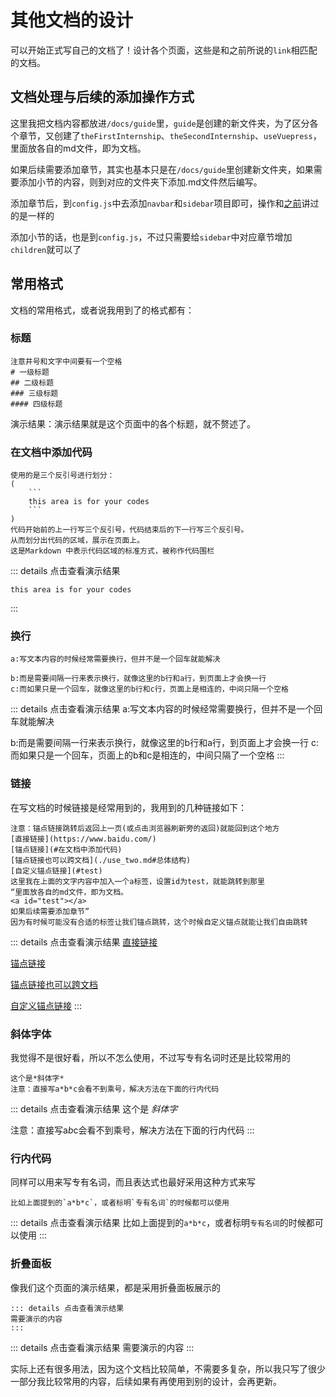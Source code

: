 # 其他文档的设计
可以开始正式写自己的文档了！设计各个页面，这些是和之前所说的`link`相匹配的文档。
## 文档处理与后续的添加操作方式
这里我把文档内容都放进`/docs/guide`里，`guide`是创建的新文件夹，为了区分各个章节，又创建了`theFirstInternship`、`theSecondInternship`、`useVuepress`，里面放各自的md文件，即为文档。

<a id="test"></a>

如果后续需要添加章节，其实也基本只是在`/docs/guide`里创建新文件夹，如果需要添加小节的内容，则到对应的文件夹下添加.md文件然后编写。

添加章节后，到`config.js`中去添加`navbar`和`sidebar`项目即可，操作和[之前](./use_one.md#defaulttheme)讲过的是一样的

添加小节的话，也是到`config.js`，不过只需要给`sidebar`中对应章节增加`children`就可以了

## 常用格式
文档的常用格式，或者说我用到了的格式都有：

### 标题
```
注意井号和文字中间要有一个空格
# 一级标题
## 二级标题
### 三级标题
#### 四级标题
```
演示结果：演示结果就是这个页面中的各个标题，就不赘述了。

### 在文档中添加代码
```
使用的是三个反引号进行划分：
(
    ```
    this area is for your codes
    ```
)
代码开始前的上一行写三个反引号，代码结束后的下一行写三个反引号。
从而划分出代码的区域，展示在页面上。
这是Markdown 中表示代码区域的标准方式，被称作代码围栏
```
::: details 点击查看演示结果
```
this area is for your codes
```
:::

### 换行
```
a:写文本内容的时候经常需要换行，但并不是一个回车就能解决

b:而是需要间隔一行来表示换行，就像这里的b行和a行，到页面上才会换一行
c:而如果只是一个回车，就像这里的b行和c行，页面上是相连的，中间只隔一个空格
```
::: details 点击查看演示结果
a:写文本内容的时候经常需要换行，但并不是一个回车就能解决

b:而是需要间隔一行来表示换行，就像这里的b行和a行，到页面上才会换一行
c:而如果只是一个回车，页面上的b和c是相连的，中间只隔了一个空格
:::

### 链接
在写文档的时候链接是经常用到的，我用到的几种链接如下：
```
注意：锚点链接跳转后返回上一页(或点击浏览器刷新旁的返回)就能回到这个地方
[直接链接](https://www.baidu.com/)
[锚点链接](#在文档中添加代码)
[锚点链接也可以跨文档](./use_two.md#总体结构)
[自定义锚点链接](#test)
这里我在上面的文字内容中加入一个a标签，设置id为test，就能跳转到那里
“里面放各自的md文件，即为文档。
<a id="test"></a>
如果后续需要添加章节”
因为有时候可能没有合适的标签让我们锚点跳转，这个时候自定义锚点就能让我们自由跳转
```
::: details 点击查看演示结果
[直接链接](https://www.baidu.com/)

[锚点链接](#在文档中添加代码)

[锚点链接也可以跨文档](./use_two.md#其他文本区域与链接写法)

[自定义锚点链接](#test)
:::

### 斜体字体
我觉得不是很好看，所以不怎么使用，不过写专有名词时还是比较常用的
```
这个是*斜体字*
注意：直接写a*b*c会看不到乘号，解决方法在下面的行内代码
```
::: details 点击查看演示结果
这个是 *斜体字* 

注意：直接写a*b*c会看不到乘号，解决方法在下面的行内代码
:::

### 行内代码
同样可以用来写专有名词，而且表达式也最好采用这种方式来写
```
比如上面提到的`a*b*c`，或者标明`专有名词`的时候都可以使用
```
::: details 点击查看演示结果
比如上面提到的`a*b*c`，或者标明`专有名词`的时候都可以使用
:::

### 折叠面板
像我们这个页面的演示结果，都是采用折叠面板展示的
```
::: details 点击查看演示结果
需要演示的内容
:::
```
::: details 点击查看演示结果
需要演示的内容
:::

实际上还有很多用法，因为这个文档比较简单，不需要多复杂，所以我只写了很少一部分我比较常用的内容，后续如果有再使用到别的设计，会再更新。
